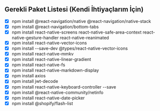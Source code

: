 ## Gerekli Paket Listesi (Kendi İhtiyaçlarım İçin)
- [x] npm install @react-navigation/native @react-navigation/native-stack
- [x] npm install @react-navigation/bottom-tabs
- [x] npm install react-native-screens react-native-safe-area-context react-native-gesture-handler react-native-reanimated
- [x] npm install react-native-vector-icons
- [x] npm install --save-dev @types/react-native-vector-icons
- [x] npm install react-native-mmkv
- [x] npm install react-native-linear-gradient
- [x] npm install react-native-fs
- [x] npm install react-native-markdown-display
- [x] npm install axios
- [x] npm install jwt-decode
- [x] npm install react-native-keyboard-controller --save
- [x] npm install @react-native-community/netinfo
- [x] npm install react-native-date-picker
- [x] npm install @shopify/flash-list
